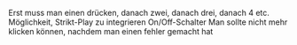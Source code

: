 Erst muss man einen drücken, danach zwei, danach drei, danach 4 etc.
Möglichkeit, Strikt-Play zu integrieren
On/Off-Schalter
Man sollte nicht mehr klicken können, nachdem man einen fehler gemacht hat
